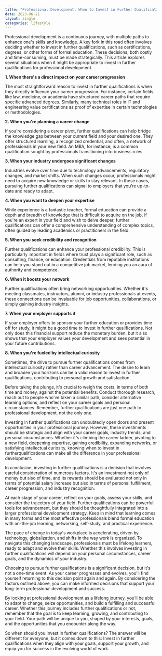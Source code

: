 ```yaml
---
title: "Professional Development: When to Invest in Further Qualifications"
date: 2023-06-21
layout: single
categories: lifestyle
---
```

Professional development is a continuous journey, with multiple paths to enhance one's skills and knowledge. A key fork in this road often involves deciding whether to invest in further qualifications, such as certifications, degrees, or other forms of formal education. These decisions, both costly and time-consuming, must be made strategically. This article explores several situations when it might be appropriate to invest in further qualifications for professional development.

**1. When there's a direct impact on your career progression**

The most straightforward reason to invest in further qualifications is when they directly influence your career progression. For instance, certain fields like law, medicine, or academia have structured career paths that require specific advanced degrees. Similarly, many technical roles in IT and engineering value certifications as proof of expertise in certain technologies or methodologies.

**2. When you're planning a career change**

If you're considering a career pivot, further qualifications can help bridge the knowledge gap between your current field and your desired one. They offer structured learning, a recognized credential, and often, a network of professionals in your new field. An MBA, for instance, is a common qualification sought by professionals transitioning into business roles.

**3. When your industry undergoes significant changes**

Industries evolve over time due to technology advancements, regulatory changes, and market shifts. When such changes occur, professionals might need to acquire new knowledge or skills to stay relevant. In these cases, pursuing further qualifications can signal to employers that you're up-to-date and ready to adapt.

**4. When you want to deepen your expertise**

While experience is a fantastic teacher, formal education can provide a depth and breadth of knowledge that is difficult to acquire on the job. If you're an expert in your field and wish to delve deeper, further qualifications can offer a comprehensive understanding of complex topics, often guided by leading academics or practitioners in the field.

**5. When you seek credibility and recognition**

Further qualifications can enhance your professional credibility. This is particularly important in fields where trust plays a significant role, such as consulting, finance, or education. Credentials from reputable institutions can help you stand out in a competitive job market, lending you an aura of authority and competence.

**6. When it boosts your network**

Further qualifications often bring networking opportunities. Whether it's meeting classmates, instructors, alumni, or industry professionals at events, these connections can be invaluable for job opportunities, collaborations, or simply gaining industry insights.

**7. When your employer supports it**

If your employer offers to sponsor your further education or provides time off for study, it might be a good time to invest in further qualifications. Not only does this financial support reduce the monetary burden, but it also shows that your employer values your development and sees potential in your future contributions.

**8. When you're fueled by intellectual curiosity**

Sometimes, the drive to pursue further qualifications comes from intellectual curiosity rather than career advancement. The desire to learn and broaden your horizons can be a valid reason to invest in further qualifications, contributing to personal growth and satisfaction.

Before taking the plunge, it's crucial to weigh the costs, in terms of both time and money, against the potential benefits. Conduct thorough research, reach out to people who've taken a similar path, consider alternative learning options, and reflect on your career goals and personal circumstances. Remember, further qualifications are just one path to professional development, not the only one.

Investing in further qualifications can undoubtedly open doors and present opportunities in your professional journey. However, these investments should be strategic and align with your career goals, industry trends, and personal circumstances. Whether it's climbing the career ladder, pivoting to a new field, deepening expertise, gaining credibility, expanding networks, or satisfying intellectual curiosity, knowing when to invest in furtherqualifications can make all the difference in your professional development.

In conclusion, investing in further qualifications is a decision that involves careful consideration of numerous factors. It's an investment not only of money but also of time, and its rewards should be evaluated not only in terms of potential salary increase but also in terms of personal fulfillment, career progression, and industry recognition.

At each stage of your career, reflect on your goals, assess your skills, and consider the trajectory of your field. Further qualifications can be powerful tools for advancement, but they should be thoughtfully integrated into a larger professional development strategy. Keep in mind that learning comes in many forms and the most effective professionals blend formal education with on-the-job learning, networking, self-study, and practical experience.

The pace of change in today's workplace is accelerating, driven by technology, globalization, and shifts in the way work is organized. To navigate this changing landscape, professionals must be lifelong learners, ready to adapt and evolve their skills. Whether this involves investing in further qualifications will depend on your personal circumstances, career goals, and the dynamics of your industry.

Choosing to pursue further qualifications is a significant decision, but it's not a one-time event. As your career progresses and evolves, you'll find yourself returning to this decision point again and again. By considering the factors outlined above, you can make informed decisions that support your long-term professional development and success.

By looking at professional development as a lifelong journey, you'll be able to adapt to change, seize opportunities, and build a fulfilling and successful career. Whether this journey includes further qualifications or not, remember that the goal is to keep learning, growing, and contributing to your field. Your path will be unique to you, shaped by your interests, goals, and the opportunities that you encounter along the way.

So when should you invest in further qualifications? The answer will be different for everyone, but it comes down to this: Invest in further qualifications when they align with your goals, support your growth, and equip you for success in the evolving world of work.